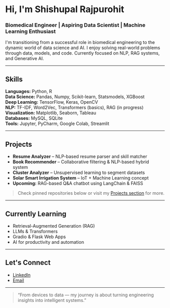 # Hi, I'm Shishupal Rajpurohit

### Biomedical Engineer | Aspiring Data Scientist | Machine Learning Enthusiast

I'm transitioning from a successful role in biomedical engineering to the dynamic world of data science and AI. I enjoy solving real-world problems through data, models, and code. Currently focused on NLP, RAG systems, and Generative AI.

---

## Skills

**Languages:** Python, R  
**Data Science:** Pandas, Numpy, Scikit-learn, Statsmodels, XGBoost  
**Deep Learning:** TensorFlow, Keras, OpenCV  
**NLP:** TF-IDF, Word2Vec, Transformers (basics), RAG (in progress)  
**Visualization:** Matplotlib, Seaborn, Tableau  
**Databases:** MySQL, SQLite  
**Tools:** Jupyter, PyCharm, Google Colab, Streamlit

---

## Projects

- **Resume Analyzer** – NLP-based resume parser and skill matcher  
- **Book Recommender** – Collaborative filtering & NLP-based hybrid system  
- **Cluster Analyzer** – Unsupervised learning to segment datasets  
- **Solar Smart Irrigation System** – IoT + Machine Learning concept  
- **Upcoming:** RAG-based Q&A chatbot using LangChain & FAISS

> Check pinned repositories below or visit my [Projects section](#) for more.

---

## Currently Learning

- Retrieval-Augmented Generation (RAG)
- LLMs & Transformers
- Gradio & Flask Web Apps
- AI for productivity and automation

---

## Let's Connect

- [LinkedIn](https://linkedin.com/in/shishupal-rajpurohit-039290190)  
- [Email](mailto:sandip.rajpurohit2000@gmail.com)

---

> “From devices to data — my journey is about turning engineering insights into intelligent systems.”
